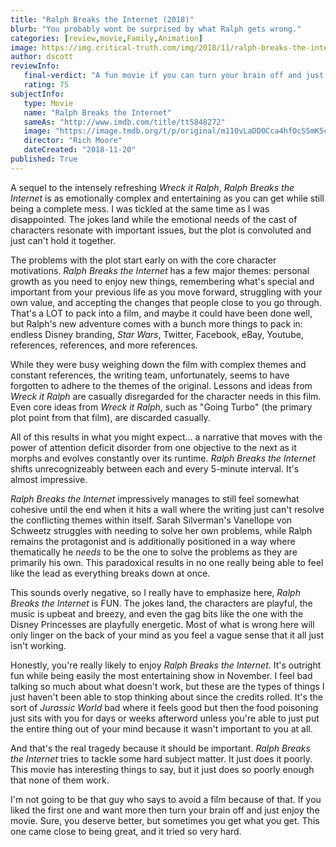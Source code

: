 ```yaml
---
title: "Ralph Breaks the Internet (2018)"
blurb: "You probably wont be surprised by what Ralph gets wrong."
categories: [review,movie,Family,Animation]
image: https://img.critical-truth.com/img/2018/11/ralph-breaks-the-internet-cover.jpg
author: dscott
reviewInfo:
   final-verdict: "A fun movie if you can turn your brain off and just not think about it too much."
   rating: 75
subjectInfo:
   type: Movie
   name: "Ralph Breaks the Internet"
   sameAs: "http://www.imdb.com/title/tt5848272"
   image: "https://image.tmdb.org/t/p/original/m110vLaDDOCca4hfOcS5mK5cDke.jpg"
   director: "Rich Moore"
   dateCreated: "2018-11-20"
published: True
---
```



A sequel to the intensely refreshing *Wreck it Ralph*, *Ralph Breaks the Internet* is as emotionally complex and entertaining as you can get while still being a complete mess. I was tickled at the same time as I was disappointed. The jokes land while the emotional needs of the cast of characters resonate with important issues, but the plot is convoluted and just can't hold it together. 

The problems with the plot start early on with the core character motivations. *Ralph Breaks the Internet* has a few major themes: personal growth as you need to enjoy new things, remembering what's special and important from your previous life as you move forward, struggling with your own value, and accepting the changes that people close to you go through. That's a LOT to pack into a film, and maybe it could have been done well, but Ralph's new adventure comes with a bunch more things to pack in: endless Disney branding, *Star Wars*, Twitter, Facebook, eBay, Youtube, references, references, and more references. 

While they were busy weighing down the film with complex themes and constant references, the writing team, unfortunately, seems to have forgotten to adhere to the themes of the original. Lessons and ideas from *Wreck it Ralph* are casually disregarded for the character needs in this film. Even core ideas from *Wreck it Ralph*, such as "Going Turbo" (the primary plot point from that film), are discarded casually.

All of this results in what you might expect... a narrative that moves with the power of attention deficit disorder from one objective to the next as it morphs and evolves constantly over its runtime. *Ralph Breaks the Internet* shifts unrecognizeably between each and every 5-minute interval. It's almost impressive. 

*Ralph Breaks the Internet* impressively manages to still feel somewhat cohesive until the end when it hits a wall where the writing just can't resolve the conflicting themes within itself. Sarah Silverman's Vanellope von Schweetz struggles with needing to solve her own problems, while Ralph remains the protagonist and is additionally positioned in a way where thematically he *needs* to be the one to solve the problems as they are primarily his own. This paradoxical results in no one really being able to feel like the lead as everything breaks down at once.

This sounds overly negative, so I really have to emphasize here, *Ralph Breaks the Internet* is FUN. The jokes land, the characters are playful, the music is upbeat and breezy, and even the gag bits like the one with the Disney Princesses are playfully energetic. Most of what is wrong here will only linger on the back of your mind as you feel a vague sense that it all just isn't working.

Honestly, you're really likely to enjoy *Ralph Breaks the Internet*. It's outright fun while being easily the most entertaining show in November. I feel bad talking so much about what doesn't work, but these are the types of things I just haven't been able to stop thinking about since the credits rolled. It's the sort of *Jurassic World* bad where it feels good but then the food poisoning just sits with you for days or weeks afterword unless you're able to just put the entire thing out of your mind because it wasn't important to you at all.

And that's the real tragedy because it should be important. *Ralph Breaks the Internet* tries to tackle some hard subject matter. It just does it poorly. This movie has interesting things to say, but it just does so poorly enough that none of them work.

I'm not going to be that guy who says to avoid a film because of that. If you liked the first one and want more then turn your brain off and just enjoy the movie. Sure, you deserve better, but sometimes you get what you get. This one came close to being great, and it tried so very hard. 